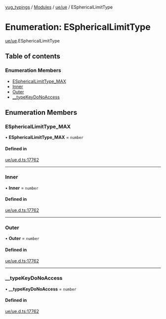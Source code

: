 [yug_typings](../README.md) / [Modules](../modules.md) / [ue/ue](../modules/ue_ue.md) / ESphericalLimitType

# Enumeration: ESphericalLimitType

[ue/ue](../modules/ue_ue.md).ESphericalLimitType

## Table of contents

### Enumeration Members

- [ESphericalLimitType\_MAX](ue_ue.ESphericalLimitType.md#esphericallimittype_max)
- [Inner](ue_ue.ESphericalLimitType.md#inner)
- [Outer](ue_ue.ESphericalLimitType.md#outer)
- [\_\_typeKeyDoNoAccess](ue_ue.ESphericalLimitType.md#__typekeydonoaccess)

## Enumeration Members

### ESphericalLimitType\_MAX

• **ESphericalLimitType\_MAX** = `number`

#### Defined in

[ue/ue.d.ts:17762](https://github.com/YugMetaverse/yug_typings/blob/b7d9b19/ue/ue.d.ts#L17762)

___

### Inner

• **Inner** = `number`

#### Defined in

[ue/ue.d.ts:17762](https://github.com/YugMetaverse/yug_typings/blob/b7d9b19/ue/ue.d.ts#L17762)

___

### Outer

• **Outer** = `number`

#### Defined in

[ue/ue.d.ts:17762](https://github.com/YugMetaverse/yug_typings/blob/b7d9b19/ue/ue.d.ts#L17762)

___

### \_\_typeKeyDoNoAccess

• **\_\_typeKeyDoNoAccess** = `number`

#### Defined in

[ue/ue.d.ts:17762](https://github.com/YugMetaverse/yug_typings/blob/b7d9b19/ue/ue.d.ts#L17762)
